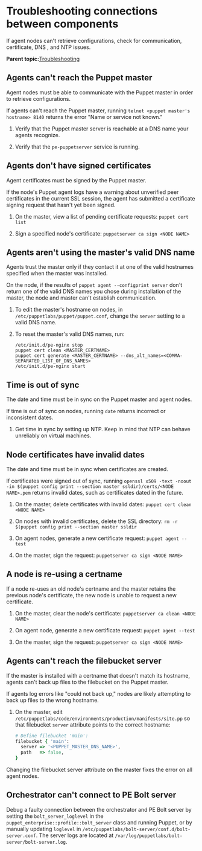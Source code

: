 # Troubleshooting connections between components

If agent nodes can't retrieve configurations, check for communication, certificate, DNS , and NTP issues.

**Parent topic:**[Troubleshooting](troubleshooting.md)

## Agents can't reach the Puppet master

Agent nodes must be able to communicate with the Puppet master in order to retrieve configurations.

If agents can't reach the Puppet master, running `telnet <puppet master's hostname> 8140` returns the error "Name or service not known."

1.  Verify that the Puppet master server is reachable at a DNS name your agents recognize.

2.  Verify that the `pe-puppetserver` service is running.


## Agents don't have signed certificates

Agent certificates must be signed by the Puppet master.

If the node's Puppet agent logs have a warning about unverified peer certificates in the current SSL session, the agent has submitted a certificate signing request that hasn't yet been signed.

1.  On the master, view a list of pending certificate requests: `puppet cert list`

2.  Sign a specified node's certificate: `puppetserver ca sign <NODE NAME>`


## Agents aren't using the master's valid DNS name

Agents trust the master only if they contact it at one of the valid hostnames specified when the master was installed.

On the node, if the results of `puppet agent --configprint server` don't return one of the valid DNS names you chose during installation of the master, the node and master can't establish communication.

1.  To edit the master's hostname on nodes, in `/etc/puppetlabs/puppet/puppet.conf`, change the `server` setting to a valid DNS name.

2.  To reset the master's valid DNS names, run:

    ```
    /etc/init.d/pe-nginx stop
    puppet cert clean <MASTER_CERTNAME>
    puppet cert generate <MASTER_CERTNAME> --dns_alt_names=<COMMA-SEPARATED_LIST_OF_DNS_NAMES>
    /etc/init.d/pe-nginx start
    ```


## Time is out of sync

The date and time must be in sync on the Puppet master and agent nodes.

If time is out of sync on nodes, running `date` returns incorrect or inconsistent dates.

1.  Get time in sync by setting up NTP. Keep in mind that NTP can behave unreliably on virtual machines.


## Node certificates have invalid dates

The date and time must be in sync when certificates are created.

If certificates were signed out of sync, running `openssl x509 -text -noout -in $(puppet config print --section master ssldir)/certs/<NODE NAME>.pem` returns invalid dates, such as certificates dated in the future.

1.  On the master, delete certificates with invalid dates: `puppet cert clean <NODE NAME>`

2.  On nodes with invalid certificates, delete the SSL directory: `rm -r $(puppet config print --section master ssldir`

3.  On agent nodes, generate a new certificate request: `puppet agent --test`

4.  On the master, sign the request: `puppetserver ca sign <NODE NAME>`


## A node is re-using a certname

If a node re-uses an old node's certname and the master retains the previous node's certificate, the new node is unable to request a new certificate.

1.  On the master, clear the node's certificate: `puppetserver ca clean <NODE NAME>`

2.  On agent node, generate a new certificate request: `puppet agent --test`

3.  On the master, sign the request: `puppetserver ca sign <NODE NAME>`


## Agents can't reach the filebucket server

If the master is installed with a certname that doesn't match its hostname, agents can't back up files to the filebucket on the Puppet master.

If agents log errors like "could not back up," nodes are likely attempting to back up files to the wrong hostname.

1.  On the master, edit `/etc/puppetlabs/code/environments/production/manifests/site.pp` so that filebucket `server` attribute points to the correct hostname:

    ```ruby
    # Define filebucket 'main':
    filebucket { 'main':
      server => '<PUPPET_MASTER_DNS_NAME>',
      path   => false,
    }
    ```


Changing the filebucket server attribute on the master fixes the error on all agent nodes.

## Orchestrator can't connect to PE Bolt server

Debug a faulty connection between the orchestrator and PE Bolt server by setting the `bolt_server_loglevel` in the `puppet_enterprise::profile::bolt_server` class and running Puppet, or by manually updating `loglevel` in `/etc/puppetlabs/bolt-server/conf.d/bolt-server.conf`. The server logs are located at `/var/log/puppetlabs/bolt-server/bolt-server.log`.

